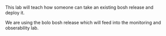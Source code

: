 This lab will teach how someone can take an existing bosh release and deploy it.

We are using the bolo bosh release which will feed into the monitoring and obserability lab.
